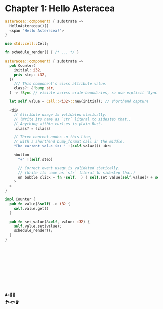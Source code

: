 # Chapter 1: Hello Asteracea

```rust asteracea=HelloAsteracea
asteracea::component! { substrate =>
  HelloAsteracea()()
  <span "Hello Asteracea!">
}
```

```rust asteracea=Counter asteracea::new=.initial(0).step(1) asteracea::render=.class("counter-class")
use std::cell::Cell;

fn schedule_render() { /* ... */ }

asteracea::component! { substrate =>
  pub Counter(
    initial: i32,
    priv step: i32,
  )(
    /// This component's class attribute value.
    class?: &'bump str,
  ) -> !Sync // visible across crate-boundaries, so use explicit `Sync`ness

  let self.value = Cell::<i32>::new(initial); // shorthand capture

  <div
    // Attribute usage is validated statically.
    // (Write its name as `str` literal to sidestep that.)
    // Anything within curlies is plain Rust.
    .class? = {class}

    // Three content nodes in this line,
    // with a shorthand bump_format call in the middle.
    "The current value is: " !(self.value()) <br>

    <button
      "+" !(self.step)

      // Correct event usage is validated statically.
      // (Write its name as `str` literal to sidestep that.)
      on bubble click = fn (self, _) { self.set_value(self.value() + self.step); } // Inline handler.
    >
  >
}

impl Counter {
  pub fn value(&self) -> i32 {
    self.value.get()
  }

  pub fn set_value(&self, value: i32) {
    self.value.set(value);
    schedule_render();
  }
}
```

<!-- markdownlint-disable no-inline-html -->
<div class="subtlish">
<style>
.subtlish {
  height: 0px;
}
</style>
<br><br><br><br><br><br><br><br>

🌬️🍃🌄  
🏞️🐟🪣
</div>
<!-- markdownlint-enable no-inline-html -->
